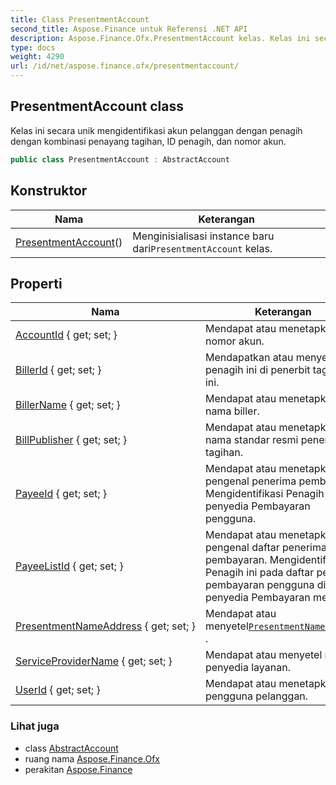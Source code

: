 ```yaml
---
title: Class PresentmentAccount
second_title: Aspose.Finance untuk Referensi .NET API
description: Aspose.Finance.Ofx.PresentmentAccount kelas. Kelas ini secara unik mengidentifikasi akun pelanggan dengan penagih dengan kombinasi penayang tagihan ID penagih dan nomor akun.
type: docs
weight: 4290
url: /id/net/aspose.finance.ofx/presentmentaccount/
---
```

## PresentmentAccount class

Kelas ini secara unik mengidentifikasi akun pelanggan dengan penagih dengan kombinasi penayang tagihan, ID penagih, dan nomor akun.

```csharp
public class PresentmentAccount : AbstractAccount
```

## Konstruktor

| Nama | Keterangan |
| --- | --- |
| [PresentmentAccount](presentmentaccount/)() | Menginisialisasi instance baru dari`PresentmentAccount` kelas. |

## Properti

| Nama | Keterangan |
| --- | --- |
| [AccountId](../../aspose.finance.ofx/presentmentaccount/accountid/) { get; set; } | Mendapat atau menetapkan nomor akun. |
| [BillerId](../../aspose.finance.ofx/presentmentaccount/billerid/) { get; set; } | Mendapatkan atau menyetel ID penagih ini di penerbit tagihan ini. |
| [BillerName](../../aspose.finance.ofx/presentmentaccount/billername/) { get; set; } | Mendapat atau menetapkan nama biller. |
| [BillPublisher](../../aspose.finance.ofx/presentmentaccount/billpublisher/) { get; set; } | Mendapat atau menetapkan nama standar resmi penerbit tagihan. |
| [PayeeId](../../aspose.finance.ofx/presentmentaccount/payeeid/) { get; set; } | Mendapat atau menetapkan pengenal penerima pembayaran. Mengidentifikasi Penagih ini di penyedia Pembayaran pengguna. |
| [PayeeListId](../../aspose.finance.ofx/presentmentaccount/payeelistid/) { get; set; } | Mendapat atau menetapkan pengenal daftar penerima pembayaran. Mengidentifikasi Penagih ini pada daftar penerima pembayaran pengguna di penyedia Pembayaran mereka. |
| [PresentmentNameAddress](../../aspose.finance.ofx/presentmentaccount/presentmentnameaddress/) { get; set; } | Mendapat atau menyetel[`PresentmentNameAddress`](./presentmentnameaddress/) . |
| [ServiceProviderName](../../aspose.finance.ofx/presentmentaccount/serviceprovidername/) { get; set; } | Mendapat atau menyetel nama penyedia layanan. |
| [UserId](../../aspose.finance.ofx/presentmentaccount/userid/) { get; set; } | Mendapat atau menetapkan ID pengguna pelanggan. |

### Lihat juga

* class [AbstractAccount](../abstractaccount/)
* ruang nama [Aspose.Finance.Ofx](../../aspose.finance.ofx/)
* perakitan [Aspose.Finance](../../)


